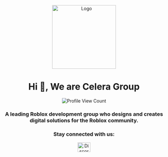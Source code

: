 <p align="center">
<img src="https://avatars.githubusercontent.com/u/195390634?s=200&v=4" alt="Logo" width="200"/>
<h1 align="center">Hi 👋, We are Celera Group</h1>
<p align="center"> <img src="https://komarev.com/ghpvc/?username=celerarblx&label=Profile%20views&color=0e75b6&style=for-the-badge"alt="Profile View Count" /> </p>
<h3 align="center">A leading Roblox development group who designs and creates digital solutions for the Roblox community.</h3>

<h3 align="center">Stay connected with us:</h3>
<p align="center">
<a href="https://discord.gg/celera" target="blank"><img align="center" src="https://raw.githubusercontent.com/rahuldkjain/github-profile-readme-generator/master/src/images/icons/Social/discord.svg" alt="Discord" height="30" width="40" /></a>
</p>
